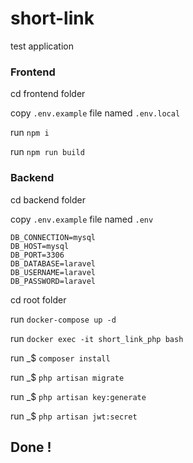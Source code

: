 # short-link
test application


### Frontend
cd frontend folder

copy ``.env.example`` file named ``.env.local``

run ``npm i``

run ``npm run build``

### Backend

cd backend folder

copy ``.env.example`` file named ``.env``

```
DB_CONNECTION=mysql
DB_HOST=mysql
DB_PORT=3306
DB_DATABASE=laravel
DB_USERNAME=laravel
DB_PASSWORD=laravel
```

cd root folder

run 
```docker-compose up -d```

run ```docker exec -it short_link_php bash```

run _$ ```composer install```

run _$ ```php artisan migrate```

run _$ ```php artisan key:generate```

run _$ ```php artisan jwt:secret```

## Done !
